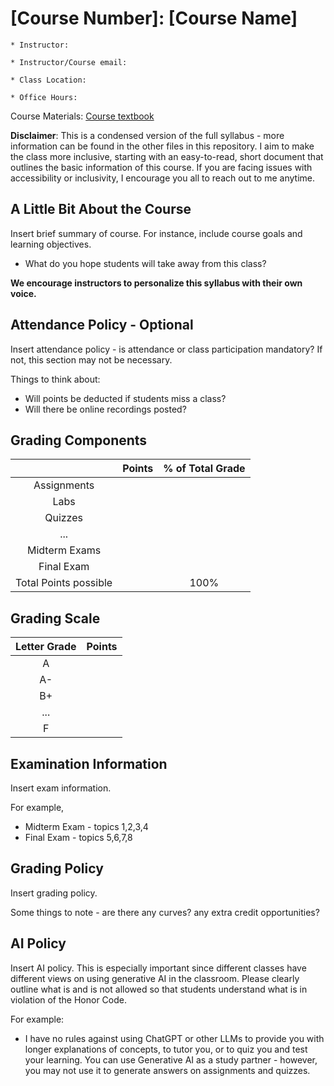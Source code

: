 # [Course Number]: [Course Name] 

    * Instructor:

    * Instructor/Course email:

    * Class Location:

    * Office Hours:

Course Materials: [Course textbook](https://www.google.com/)

**Disclaimer**: This is a condensed version of the full syllabus - more information can be found in the other files in this repository. I aim to make the class more inclusive, starting with an easy-to-read, short document that outlines the basic information of this course.  If you are facing issues with accessibility or inclusivity, I encourage you all to reach out to me anytime. 

## A Little Bit About the Course
Insert brief summary of course. For instance, include course goals and learning objectives.
* What do you hope students will take away from this class?

**We encourage instructors to personalize this syllabus with their own voice.**

## Attendance Policy - Optional
Insert attendance policy - is attendance or class participation mandatory? If not, this section may not be necessary. 

Things to think about:
* Will points be deducted if students miss a class?
* Will there be online recordings posted?

## Grading Components
|  	      | Points | % of Total Grade | 
|:-------:|:-----:|:-----:|  
| Assignments |  |  | 	 
| Labs |  |  | 
| Quizzes  |  |  |
| ...  |  |	 |  
| Midterm Exams  |  |  | 
| Final Exam  |  |  | 
| Total Points possible |  | 100% |

## Grading Scale
|Letter Grade| Points |
|:-----:|:-----:| 
|A|  |   	 
|A-|  |   
|B+|  |  
| ...  |  |	  
| F  |  |  

## Examination Information
Insert exam information. 

For example, 
* Midterm Exam - topics 1,2,3,4
* Final Exam - topics 5,6,7,8

## Grading Policy
Insert grading policy. 

Some things to note - are there any curves? any extra credit opportunities?

## AI Policy
Insert AI policy. This is especially important since different classes have different views on using generative AI in the classroom. Please clearly outline what is and is not allowed so that students understand what is in violation of the Honor Code. 

For example: 
*  I have no rules against using ChatGPT or other LLMs to provide you with longer explanations of concepts, to tutor you, or to quiz you and test your learning. You can use Generative AI as a study partner - however, you may not use it to generate answers on assignments and quizzes.

